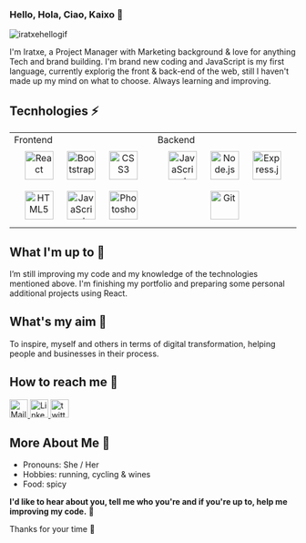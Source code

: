 
### Hello, Hola, Ciao, Kaixo 👋

![iratxehellogif](https://user-images.githubusercontent.com/87008623/140372314-04b0f218-0fac-4e75-8123-ef439bd5c509.gif)

I'm Iratxe, a Project Manager with Marketing background & love for anything Tech and brand building. I'm brand new coding and JavaScript is my first language, currently explorig the front & back-end of the web, still I haven't made up my mind on what to choose. Always learning and improving. 

## Tecnhologies ⚡
<table><tr>
<td valign="top" width="50%">
Frontend 
<div align="center">  
<img style="margin: 10px" src="https://profilinator.rishav.dev/skills-assets/react-original-wordmark.svg" alt="React" height="50" />  
<img style="margin: 10px" src="https://profilinator.rishav.dev/skills-assets/bootstrap-plain.svg" alt="Bootstrap" height="50" />  
<img style="margin: 10px" src="https://profilinator.rishav.dev/skills-assets/css3-original-wordmark.svg" alt="CSS3" height="50" />  
<img style="margin: 10px" src="https://profilinator.rishav.dev/skills-assets/html5-original-wordmark.svg" alt="HTML5" height="50" />  
<img style="margin: 10px" src="https://profilinator.rishav.dev/skills-assets/javascript-original.svg" alt="JavaScript" height="50" />  
<img style="margin: 10px" src="https://bit.ly/3bEBYpx" alt="Photoshop" height="50" />  
</div></td>
  
<td valign="top" width="50%">
Backend 
<div align="center">  
<img style="margin: 10px" src="https://profilinator.rishav.dev/skills-assets/javascript-original.svg" alt="JavaScript" height="50" />  
<img style="margin: 10px" src="https://profilinator.rishav.dev/skills-assets/nodejs-original-wordmark.svg" alt="Node.js" height="50" />  
<img style="margin: 10px" src="https://profilinator.rishav.dev/skills-assets/express-original-wordmark.svg" alt="Express.js" height="50" />  
<img style="margin: 10px" src="https://profilinator.rishav.dev/skills-assets/git-scm-icon.svg" alt="Git" height="50" />  
</div></td>
</table>  

## What I'm up to 🌱
I’m still improving my code and my knowledge of the technologies mentioned above.
I'm finishing my portfolio and preparing some personal additional projects using React. 

## What's my aim 🎯
To inspire, myself and others in terms of digital transformation, helping people and businesses in their process.

## How to reach me 📩
<a href="mailto:iratxetxu@gmail.com">
    <img height="32" alt="Mail" src="https://user-images.githubusercontent.com/87008623/140375848-58bd9a99-d956-46a0-8c2f-f52ae7fc3a0d.png"/>
</a>
<a href="https://www.linkedin.com/in/iratxe-martin-perez/">
    <img height="32" alt="Linkedin" src="https://user-images.githubusercontent.com/87008623/140375944-9dce84cc-0eeb-4c3a-9302-9eeaca3ba9ba.png"/>
</a>
<a href="https://twitter.com/soyiratxe">
    <img height="32" alt="twitter" src="https://user-images.githubusercontent.com/87008623/140376025-e635c10e-be4d-4d02-a4b6-465f1bcd53c1.png"/>
</a>

## More About Me 👩
- Pronouns: She / Her 
- Hobbies: running, cycling & wines
- Food: spicy

**I'd like to hear about you, tell me who you're and if you're up to, help me improving my code.** 🤗

Thanks for your time 🤗
